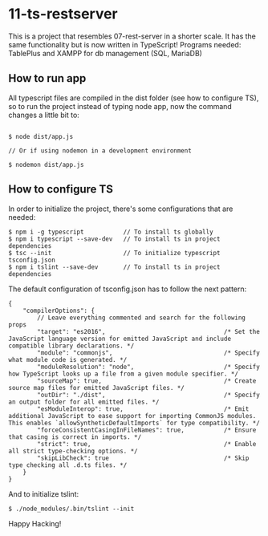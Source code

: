 # 11-ts-restserver
This is a project that resembles 07-rest-server in a shorter scale. It has the same functionality but is now written in TypeScript!
Programs needed: TablePlus and XAMPP for db management (SQL, MariaDB)

## How to run app
All typescript files are compiled in the dist folder (see how to configure TS), so to run the project instead of typing node app, now the command changes a little bit to:
```

$ node dist/app.js

// Or if using nodemon in a development environment

$ nodemon dist/app.js

```

## How to configure TS
In order to initialize the project, there's some configurations that are needed:
```
$ npm i -g typescript           // To install ts globally
$ npm i typescript --save-dev   // To install ts in project dependencies
$ tsc --init                    // To initialize typescript tsconfig.json
$ npm i tslint --save-dev       // To install ts in project dependencies
```

The default configuration of tsconfig.json has to follow the next pattern:
```
{
    "compilerOptions": {
        // Leave everything commented and search for the following props
        "target": "es2016",                                 /* Set the JavaScript language version for emitted JavaScript and include compatible library declarations. */
        "module": "commonjs",                               /* Specify what module code is generated. */
        "moduleResolution": "node",                         /* Specify how TypeScript looks up a file from a given module specifier. */
        "sourceMap": true,                                  /* Create source map files for emitted JavaScript files. */
        "outDir": "./dist",                                 /* Specify an output folder for all emitted files. */
        "esModuleInterop": true,                            /* Emit additional JavaScript to ease support for importing CommonJS modules. This enables `allowSyntheticDefaultImports` for type compatibility. */
        "forceConsistentCasingInFileNames": true,           /* Ensure that casing is correct in imports. */
        "strict": true,                                     /* Enable all strict type-checking options. */
        "skipLibCheck": true                                /* Skip type checking all .d.ts files. */
    }
}
```

And to initialize tslint:
```
$ ./node_modules/.bin/tslint --init
```

Happy Hacking!
